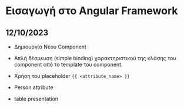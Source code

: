 # Εισαγωγή στο Angular Framework

## 12/10/2023

- Δημιουργία Νέου Component 
- Απλή δέσμευση (simple binding) χαρακτηριστικού της κλάσης του component από το template του component.
- Χρήση του placeholder `{{ <attribute_name> }}`

- Person attribute
- table presentation
